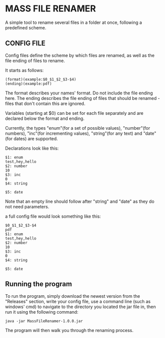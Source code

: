 # MASS FILE RENAMER

A simple tool to rename several files in a folder at once, following a predefined scheme.

## CONFIG FILE

Config files define the scheme by which files are renamed, as well as the file ending of files to rename.

It starts as follows:

```
(format)(example:$0_$1_$2_$3-$4)
(ending)(example:pdf)
```

The format describes your names' format. Do not include the file ending here. The ending describes the file ending of files that should be renamed - files that don't contain this are ignored.

Variables (starting at $0) can be set for each file separately and are declared below the format and ending.

Currently, the types "enum"(for a set of possible values), "number"(for numbers), "inc"(for incrementing values), "string"(for any text) and "date"(for dates) are supported.

Declarations look like this:

```
$1: enum
test,hey,hello
$2: number
10
$3: inc
0
$4: string

$5: date

```

Note that an empty line should follow after "string" and "date" as they do not need parameters.

a full config file would look something like this:

```
$0_$1_$2_$3-$4
pdf
$1: enum
test,hey,hello
$2: number
10
$3: inc
0
$4: string

$5: date

```

## Running the program

To run the program, simply download the newest version from the "Releases" section, write your config file, use a command line (such as windows' cmd) to navigate to the directory you located the jar file in, then run it using the following command:

``java -jar MassFileRenamer-1.0.0.jar``

The program will then walk you through the renaming process.
